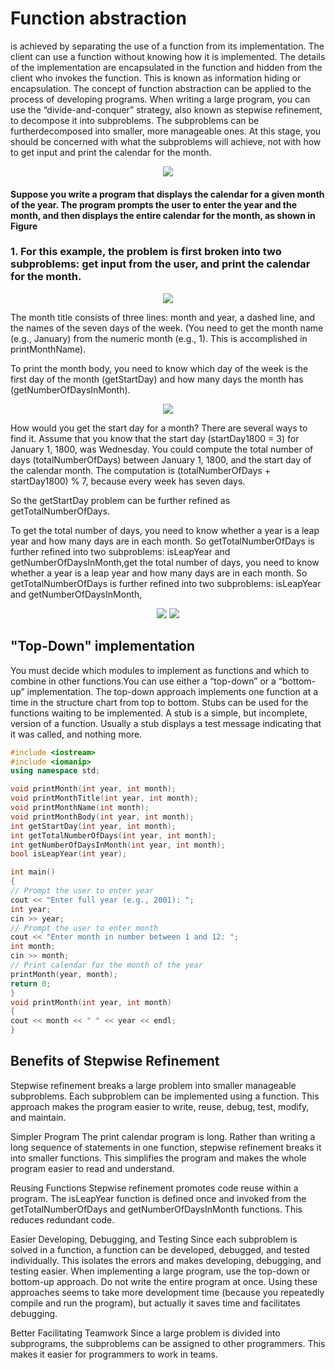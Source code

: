 # Function abstraction 
is achieved by separating the use of a function from its implementation. The client can use a function without knowing how it is implemented. The details of the implementation are encapsulated in the function and hidden from the client who invokes the function. This is known as information hiding or encapsulation. The concept of function abstraction can be applied to the process of developing programs.
When writing a large program, you can use the “divide-and-conquer” strategy, also known as stepwise refinement, to decompose it into subproblems. The subproblems can be furtherdecomposed into smaller, more manageable ones. At this stage, you should be concerned with what the subproblems will achieve, not with how to get input and print the calendar for the month.

<p align="center">
  <img src="https://user-images.githubusercontent.com/77514315/160249528-05361ce5-2570-4704-9bb8-32143bf94fc0.png">
</p>

#### Suppose you write a program that displays the calendar for a given month of the year. The program prompts the user to enter the year and the month, and then displays the entire calendar for the month, as shown in Figure

### 1. For this example, the problem is first broken into two subproblems: get input from the user, and print the calendar for the month.

<p align="center">
  <img src="https://user-images.githubusercontent.com/77514315/160249788-01d0f01f-9112-47b7-b441-8f1483011252.png">
</p>

The month title consists of three lines: month and year, a dashed line, and the names of the seven days of the week. (You need to get the month name (e.g., January) from the numeric month (e.g., 1). This is accomplished in printMonthName). 
  
To print the month body, you need to know which day of the week is the first day of the month (getStartDay) and how many days the month has (getNumberOfDaysInMonth).

<p align="center">
  <img src="https://user-images.githubusercontent.com/77514315/160250147-980ddd9d-86d7-4b2c-80b9-d9d5dfcd1090.png">
</p>

How would you get the start day for a month? There are several ways to find it. Assume that you know that the start day (startDay1800 = 3) for January 1, 1800, was Wednesday. You could compute the total number of days (totalNumberOfDays) between January 1, 1800, and the start day of the calendar month. The computation is (totalNumberOfDays + startDay1800) % 7, because every week has seven days.

So the getStartDay problem can be further refined as getTotalNumberOfDays.

To get the total number of days, you need to know whether a year is a leap year and how many days are in each month. So getTotalNumberOfDays is further refined into two subproblems:
isLeapYear and getNumberOfDaysInMonth,get the total number of days, you need to know whether a year is a leap year and how many days are in each month. So getTotalNumberOfDays is further refined into two subproblems: isLeapYear and getNumberOfDaysInMonth,

<p align="center">
  <img src="https://user-images.githubusercontent.com/77514315/160250298-4161b87d-ae1b-4f99-9b70-b4bfaffa524e.png">
  <img src="https://user-images.githubusercontent.com/77514315/160250316-8dc6b4d7-1fbb-4901-b725-02b31e159648.png">
</p>

## "Top-Down" implementation
You must decide which modules to implement as functions and which to combine in other
functions.You can use either a “top-down” or a “bottom-up” implementation. The top-down approach
implements one function at a time in the structure chart from top to bottom. Stubs can be used
for the functions waiting to be implemented. A stub is a simple, but incomplete, version of a
function. Usually a stub displays a test message indicating that it was called, and nothing more.

```cpp
#include <iostream>
#include <iomanip>
using namespace std;

void printMonth(int year, int month);
void printMonthTitle(int year, int month);
void printMonthName(int month);
void printMonthBody(int year, int month);
int getStartDay(int year, int month);
int getTotalNumberOfDays(int year, int month);
int getNumberOfDaysInMonth(int year, int month);
bool isLeapYear(int year);

int main()
{
// Prompt the user to enter year
cout << "Enter full year (e.g., 2001): ";
int year;
cin >> year;
// Prompt the user to enter month
cout << "Enter month in number between 1 and 12: ";
int month;
cin >> month;
// Print calendar for the month of the year
printMonth(year, month);
return 0;
}
void printMonth(int year, int month)
{
cout << month << " " << year << endl;
}
```

## Benefits of Stepwise Refinement

Stepwise refinement breaks a large problem into smaller manageable subproblems. Each subproblem
can be implemented using a function. This approach makes the program easier to
write, reuse, debug, test, modify, and maintain.

Simpler Program
The print calendar program is long. Rather than writing a long sequence of statements in one
function, stepwise refinement breaks it into smaller functions. This simplifies the program and
makes the whole program easier to read and understand.

Reusing Functions
Stepwise refinement promotes code reuse within a program. The isLeapYear function is defined
once and invoked from the getTotalNumberOfDays and getNumberOfDaysInMonth functions.
This reduces redundant code.

Easier Developing, Debugging, and Testing
Since each subproblem is solved in a function, a function can be developed, debugged, and
tested individually. This isolates the errors and makes developing, debugging, and testing
easier.
When implementing a large program, use the top-down or bottom-up approach. Do not write
the entire program at once. Using these approaches seems to take more development time (because
you repeatedly compile and run the program), but actually it saves time and facilitates debugging.

Better Facilitating Teamwork
Since a large problem is divided into subprograms, the subproblems can be assigned to other
programmers. This makes it easier for programmers to work in teams.

<p align="center">
  <img src="![image](https://user-images.githubusercontent.com/77514315/160253822-1bff8b7f-edcc-4bb7-a5ba-b86f2dcd7c71.png)>
</p>
